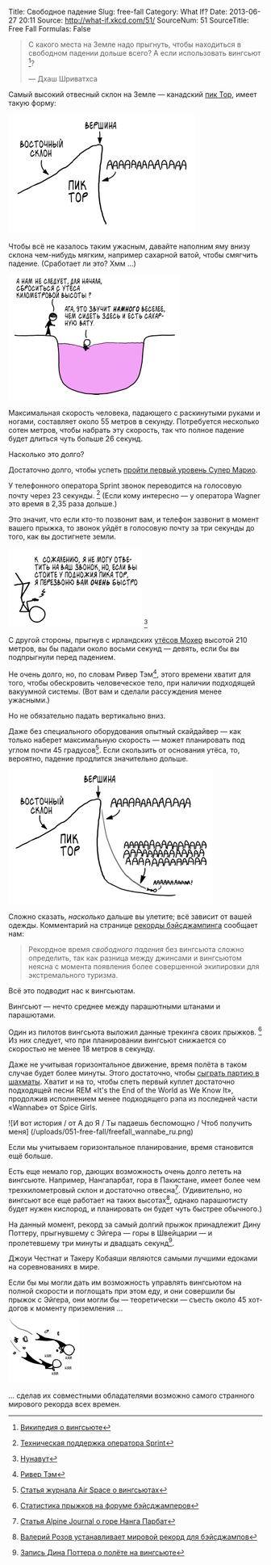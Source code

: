 Title: Свободное падение
Slug: free-fall
Category: What If?
Date: 2013-06-27 20:11
Source: http://what-if.xkcd.com/51/
SourceNum: 51
SourceTitle: Free Fall
Formulas: False

> С какого места на Земле надо прыгнуть, чтобы находиться в свободном падении дольше всего? А если использовать вингсьют [^1]? 
>
> — Дхаш Шриватхса

Самый высокий отвесный склон на Земле — канадский [пик Тор](http://en.wikipedia.org/wiki/Mount_Thor), имеет такую форму:

![](/uploads/051-free-fall/freefall_thor_ru.png "AAAAAAAAAAAAAAAAAAAAAAAAAAAAAAAAAAAAAAAAAAAAAAAAAAAAAAAAAAAAAAAAAAAAAAAAAAAAAAAAAAAAAAAAAAAAAAAAAAAAAAAAAAAAAAAAAAAAAAAAAAAAAAAAAAAAAAAAA")

Чтобы всё не казалось таким ужасным, давайте наполним яму внизу склона чем-нибудь мягким, например сахарной ватой, чтобы смягчить падение. (Сработает ли это? Хмм ...)

![](/uploads/051-free-fall/freefall_candy_ru.png "Сработает ли это? Следите за следующими выпусками ...")

Максимальная скорость человека, падающего с раскинутыми руками и ногами, составляет около 55 метров в секунду. Потребуется несколько сотен метров, чтобы набрать эту скорость, так что полное падение будет длиться чуть больше 26 секунд.

Насколько это долго?

Достаточно долго, чтобы успеть [пройти первый уровень Супер Марио](http://www.youtube.com/watch?v=DGQGvAwqpbE).

У телефонного оператора Sprint звонок переводится на голосовую почту через 23 секунды. [^2] (Если кому интересно — у оператора Wagner это время в 2,35 раза дольше.)

Это значит, что если кто-то позвонит вам, и телефон зазвонит в момент вашего прыжка, то звонок уйдёт в голосовую почту за три секунды до того, как вы достигнете земли.

![](/uploads/051-free-fall/freefall_voicemail_ru.png "Удивительно хороший уровень сигнала для заброшенной скалы в Нунавуте.") [^3]

С другой стороны, прыгнув с ирландских [утёсов Мохер](http://www.cliffsofmoher.ie/) высотой 210 метров, вы бы падали около восьми секунд — девять, если бы вы подпрыгнули перед падением.

Не очень долго, но, по словам Ривер Тэм[^4], этого времени хватит для того, чтобы обескровить человеческое тело, при наличии подходящей вакуумной системы. (Вот вам и сделали рассуждения менее ужасными.)

Но не обязательно падать вертикально вниз.

Даже без специального оборудования опытный скайдайвер — как только наберет максимальную скорость — может планировать под углом почти 45 градусов[^5]. Если скользить от основания утёса, то, вероятно, падение продлится значительно дольше.

![](/uploads/051-free-fall/freefall_extended_ru.png "AAAAAAAAAAAAAAAAAAAAAAAAAAAAAAAAAAAAAAAAAA ::вдох:: AAAAAAAAAAAAAAAAAAAAAAAAAAAAAAAAAAAAAAAAAAAAAAAAAAA")

Сложно сказать, _насколько_ дальше вы улетите; всё зависит от вашей одежды. Комментарий на странице [рекорды бэйсджампинга](http://www.blincmagazine.com/forum/wiki/Records) сообщает нам:

> Рекордное время _свободного падения_ без вингсьюта сложно определить, так как разница между джинсами и вингсьютом неясна с момента появления более совершенной экипировки для экстремального туризма.

Всё это подводит нас к вингсьютам.

Вингсьют — нечто среднее между парашютными штанами и парашютами.

Один из пилотов вингсьюта выложил данные трекинга своих прыжков. [^6] Из них следует, что при планировании вингсьют снижается со скоростью не менее 18 метров в секунду.

Даже не учитывая горизонтальное движение, время полёта в таком случае будет более минуты. Этого достаточно, чтобы [сыграть партию в шахматы](http://www.youtube.com/watch?v=Bzrap8Vtyq8). Хватит и на то, чтобы спеть первый куплет достаточно подходящей песни REM «It's the End of the World as We Know It», продолжив исполнением менее подходящего рэпа из последней части «Wannabe» от Spice Girls.

![И вот история / от А до Я / Ты падаешь беспомощно / Чтоб получить меня]
(/uploads/051-free-fall/freefall_wannabe_ru.png)

Если мы учитываем горизонтальное планирование, время становится ещё больше.

Есть еще немало гор, дающих возможность очень долго лететь на вингсьюте. Например, Нангапарбат, гора в Пакистане, имеет более чем трехкилометровый склон и достаточно отвесна[^7]. (Удивительно, но вингсьют все еще работает на таких высотах[^8], однако парашютисту будет нужен кислород, и планировать он будет чуть быстрее обычного.)

На данный момент, рекорд за самый долгий прыжок принадлежит Дину Поттеру, прыгнувшему с Эйгера — горы в Швейцарии — и пролетевшему три минуты и двадцать секунд[^9].

Джоуи Честнат и Такеру Кобаяши являются самыми лучшими едоками на соревнованиях в мире.

Если бы мы могли дать им возможность управлять вингсьютом на полной скорости и поглощать при этом еду, и они совершили бы прыжок с Эйгера, они могли бы — теоретически — съесть около 45 хот-догов к моменту приземления ...

![](/uploads/051-free-fall/freefall_hotdogs_ru.png "Учитывая предстоящее противостояние Кобаяши и Честната, такой потенциал для саботажа мог бы сделать эту ситуацию еще более опасной.")

... сделав их совместными обладателями возможно самого странного мирового рекорда всех времен.

[^1]: [Википедия о вингсьюте](http://ru.wikipedia.org/wiki/Вингсьют)
[^2]: [Техническая поддержка оператора Sprint](http://www1.sprintpcs.com/support/HelpCenter.jsp?FOLDER%3C%3Efolder_id=1531979#4)
[^3]: [Нунавут](http://ru.wikipedia.org/wiki/Нунавут)
[^4]: [Ривер Тэм](http://ru.wikipedia.org/wiki/Светлячок_(телесериал)#.D0.9E.D1.81.D0.BD.D0.BE.D0.B2.D0.BD.D1.8B.D0.B5)
[^5]: [Статья журнала Air Space о вингсьютах](http://www.airspacemag.com/flight-today/Jump-Fly-Land.html)
[^6]: [Статистика прыжков на форуме бэйсджамперов](http://www.dropzone.com/cgi-bin/forum/gforum.cgi?post=577711#577711)
[^7]: [Статья Alpine Journal о горе Нанга Парбат](http://www.alpinejournal.org.uk/Contents/Contents_1984_files/AJ%201984%2021-29%20Herrligkoffer%20NParbat.pdf)
[^8]: [Валерий Розов устанавливает мировой рекорд для бэйсджампов](http://www.worldrecordacademy.com/sports/highest_BASE_jump_Valery_Rozov_breaks_Guinness_world_record_213415.html)
[^9]: [Запись Дина Поттера о полёте на вингсьюте](http://www.tonywingsuits.com/deanpotter.html)
